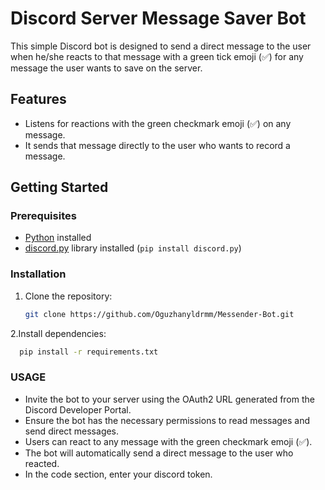 # Discord Server Message Saver Bot

This simple Discord bot is designed to send a direct message to the user when he/she reacts to that message with a green tick emoji (✅) for any message the user wants to save on the server.

## Features

- Listens for reactions with the green checkmark emoji (✅) on any message.
- It sends that message directly to the user who wants to record a message.
## Getting Started

### Prerequisites

- [Python](https://www.python.org/) installed
- [discord.py](https://discordpy.readthedocs.io/) library installed (`pip install discord.py`)

### Installation

1. Clone the repository:

   ```bash
   git clone https://github.com/Oguzhanyldrmm/Messender-Bot.git

2.Install dependencies:
   ```bash
     pip install -r requirements.txt

```

### USAGE
- Invite the bot to your server using the OAuth2 URL generated from the Discord Developer Portal.
- Ensure the bot has the necessary permissions to read messages and send direct messages.
- Users can react to any message with the green checkmark emoji (✅).
- The bot will automatically send a direct message to the user who reacted.
- In the code section, enter your discord token.



